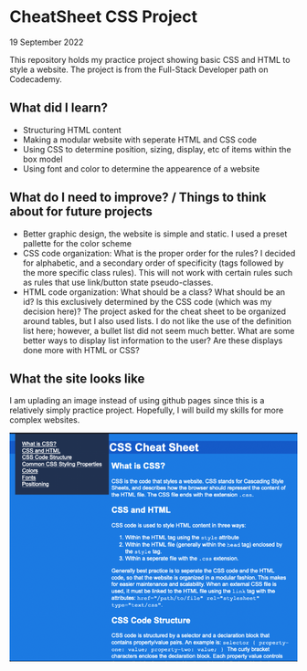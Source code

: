 # CheatSheet CSS Project
19 September 2022

This repository holds my practice project showing basic CSS and HTML to style a website. The project is from the Full-Stack Developer path on Codecademy.

## What did I learn?
- Structuring HTML content
- Making a modular website with seperate HTML and CSS code
- Using CSS to determine position, sizing, display, etc of items within the box model
- Using font and color to determine the appearence of a website

## What do I need to improve? / Things to think about for future projects
- Better graphic design, the website is simple and static.  I used a preset pallette for the color scheme
- CSS code organization: What is the proper order for the rules? I decided for alphabetic, and a secondary order of specificity (tags followed by the more specific class rules).  This will not work with certain rules such as rules that use link/button state pseudo-classes.
- HTML code organization: What should be a class?  What should be an id?  Is this exclusively determined by the CSS code (which was my decision here)? The project asked for the cheat sheet to be organized around tables, but I also used lists.  I do not like the use of the definition list here; however, a bullet list did not seem much better.  What are some better ways to display list information to the user? Are these displays done more with HTML or CSS?

## What the site looks like
I am uplading an image instead of using github pages since this is a relatively simply practice project.  Hopefully, I will build my skills for more complex websites.

<img src="https://github.com/stephenfitzsimon/CheatSheet/blob/main/cheatsheet_screenshot.png?raw=true"></img>